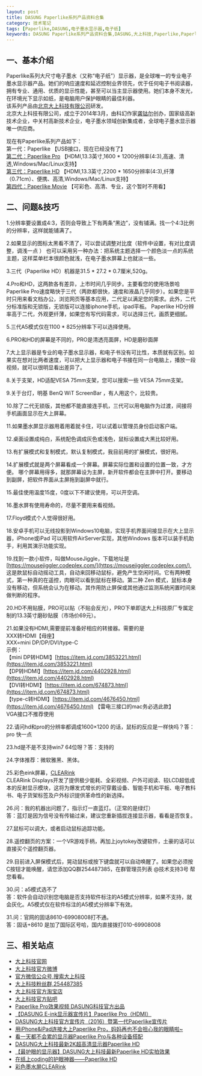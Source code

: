 ```yaml
---
layout: post
title: DASUNG Paperlike系列产品资料合集
category: 技术笔记
tags: [Paperlike,DASUNG,电子墨水显示器,电子纸]
keywords: DASUNG Paperlike系列产品资料合集,DASUNG,大上科技,Paperlike,Paperlike Pro,Paperlike HD,电子墨水显示器,电子纸
---
```


## 一、基本介绍
Paperlike系列大尺寸电子墨水（又称“电子纸”）显示器，是全球唯一的专业电子墨水显示器产品。她们的响应速度和延迟控制业界领先，优于任何电子书阅读器，拥有专业、通用、优质的显示性能，甚至可以当主显示器使用。她们本身不发光，在环境光下显示如纸，是电脑用户保护眼睛的最佳利器。  
该系列产品由[北京大上科技有限公司](http://www.dasung.com/)研发。  
北京大上科技有限公司，成立于2014年3月，由科幻作家[龚钴尔](https://weibo.com/cnsa)创办，国家级高新技术企业，中关村高新技术企业，电子墨水领域创新集成者，全球电子墨水显示器唯一供应商。

现在有Paperlike系列产品如下：  
第一代：Paperlike 【USB接口，现在已经没有了】  
[第二代：Paperlike Pro](http://www.dasung.com/front/detail/id/219) 【HDMI,13.3英寸,1600 * 1200分辨率(4:3),高速、清透,Windows/Mac/Linux支持】  
[第三代：Paperlike HD](http://www.dasung.com/front/detail/id/223)  【HDMI,13.3英寸,2200 * 1650分辨率(4:3),纤薄（0.71cm）、便携、高清,Windows/Mac/Linux支持】  
[第四代：Paperlike Movie](http://www.dasung.com/front/detail/id/222) 【可彩色、高清、专业，这个暂时不用看】

## 二、问题&技巧
1.分辨率要设置成4:3，否则会导致上下有两条“黑边”，没有铺满。找一个4:3比例的分辨率，这样就能铺满了。

2.如果显示的图标太黑看不清了，可以尝试调整对比度（软件中设置，有对比度调整，调浅一点 ）
也可以采用另一种办法：把系统主题选择一个颜色淡一点的系统主题，这样菜单栏本很颜色就浅，在电子墨水屏幕上也就淡一些。

3.三代（Paperlike HD）机器是31.5 * 27.2 * 0.7厘米,520g。

4.Pro和HD，这两款各有差异，上市时间几乎同步。主要看您的使用场景哈 
Paperlike Pro速度略快于三代（两款都很快，速度和液晶几乎同步）。如果您是平时只用来看文档办公，浏览网页等基本应用，二代足以满足您的需求。此外，二代分标准版和无锁版，无锁版可以连接iphone手机，ipad平板。
Paperlike HD分辨率高于二代，外观更纤薄，如果您有写代码需求，可以选择三代，画质更细腻。

5.三代A5模式仅在1100 * 825分辨率下可以选择使用。

6.PRO和HD的屏幕是不同的，PRO是清透亮面屏，HD是磨砂面屏

7.大上显示器是专业的电子墨水显示器，和电子书没有可比性，本质就有区别。如果实在想对比两者速度，可以把大上显示器和电子书接在同一台电脑上，播放一段视频，就可以很明显看出差异了。

8.关于支架，HD适配VESA 75mm支架，您可以搜索一些 VESA 75mm支架。

9.关于台灯，明基 BenQ WiT ScreenBar ，有人用这个，比较贵。

10.除了二代无锁版，其他都不能直接连手机，三代可以用电脑作为过渡，间接将手机画面显示在大上屏幕。

11.如果墨水屏显示器用着用着就卡住，可以试着以管理员身份启动客户端。

12.桌面设置成纯白，系统配色调成灰色或浅色，鼠标设置成大黑比较好用。

13.有扩展模式和复制模式，默认复制模式，我目前用的扩展模式，很好用。

14.扩展模式就是两个屏幕看成一个屏幕。屏幕实际位置和设置的位置一致，才方便。
哪个屏幕用得多，就那屏幕设为主屏，新开软件都会在主屏中打开。要移动到副屏，把软件界面从主屏拖到副屏中就行。

15.最佳使用温度15度，0度以下不建议使用，可以开空调。

16.墨水屏有使用寿命的，尽量不要用来看视频。

17.Floyd模式个人觉得很好用。

18.安卓手机可以无线投影到Windows10电脑，实现手机界面间接显示在大上显示器，iPhone或iPad 可以用软件AirServer实现，其他Windows 版本可以装手机助手，利用其演示功能实现。

19.找到一款小软件，叫做MouseJiggle，下载地址是[https://mousejiggler.codeplex.com/](https://mousejiggler.codeplex.com/),
这是款鼠标自动摇动工具，自动来回移动鼠标，避免产生空闲时间。它有两种模式，第一种真的在遥控，肉眼可以看到鼠标在移动。第二种 Zen 模式，鼠标本身没有移动，但系统会认为在移动。其作用防止屏保或其他通过监测系统闲置时间来做判断的程序。

20.HD不用贴膜，PRO可以贴（不贴会反光），PRO下单即送大上科技原厂专属定制的13.3英寸磨砂贴膜（市场价69元）。

21.如果没有HDMI,需要提前准备好相应的转接器。需要的是  
XXX转HDMI【母座】  
XXX=mini DP/DP/DVI/type-C  
示例：  
【mini DP转HDMI】[https://item.jd.com/3853221.html](https://item.jd.com/3853221.html)  
【DP转HDMI】[https://item.jd.com/4402928.html](https://item.jd.com/4402928.html)  
【DVI转HDMI】[https://item.jd.com/674873.html](https://item.jd.com/674873.html)  
【type-c转HDMI】[https://item.jd.com/4676450.html](https://item.jd.com/4676450.html) 【雷电三接口的mac务必选此款】  
VGA接口不推荐使用

22.请问hd和pro的分辨率都调成1600×1200 的话，鼠标的反应是一样快吗？答：pro 快一点

23.hd是不是不支持win7 64位呀？答：支持的

24.字体推荐：微软雅黑、黑体。

25.彩色eink屏幕，[CLEARink](http://www.clearinkdisplays.com/)  
CLEARink Displays开发了提供极少能耗、全彩视频、户外可阅读、较LCD超低成本的反射显示模块，这将为爆发式增长的可穿戴设备、智能手机和平板、电子教科书、电子货架标签及户外标识提供革命性的新选择。

26.问：我的机器出问题了，指示灯一直蓝灯。（正常的是绿灯）  
答：蓝灯是因为信号没有传输过来，建议您重新插拔连接显示器，看看是否恢复。

27.鼠标可以调大，或者启动鼠标追踪功能。

28.遥控翻页的方案：一个VR游戏手柄，再加上joytokey改键软件，土豪的话可以直接买个遥控翻页器。

29.目前进入屏保模式后，晃动鼠标或按下键盘就可以自动唤醒了。如果您必须按C按钮才能唤醒，请您添加QQ群254487385，在群管理员列表 @技术支持3号 帮您看看。

30.问：a5模式选不了  
答：软件会自动识别您电脑是否支持软件标注的A5模式分辨率，如果不支持，就会灰化。A5模式仅在软件标注的A5模式分辨率下有效。

31.问：官网的固话8610-69908008打不通。  
答：固话+8610 是加了国际区号哈，国内直接拨打010-69908008

## 三、相关站点
- [大上科技官网](http://www.dasung.com/)
- [大上科技官方微博](https://www.weibo.com/dasung)
- [官方微信公众号,搜索大上科技](dasungtech)
- [大上科技粉丝群,254487385](254487385)
- [大上科技官方淘宝店](https://dasung.taobao.com/)
- [大上科技官方贴吧](https://tieba.baidu.com/f?ie=utf-8&kw=%E5%A4%A7%E4%B8%8A%E7%A7%91%E6%8A%80&fr=search)
- [Paperlike Pro效果视频 DASUNG科技官方出品](https://www.bilibili.com/video/av11139597)
- [【DASUNG E-ink显示器宣传片】Paperlike Pro（HDMI）](https://www.bilibili.com/video/av12037014)
- [DASUNG大上科技官方宣传片（2016）暨第一代Paperlike宣传片](https://www.bilibili.com/video/av12216775)
- [用iPhone&iPad连接大上Paperlike Pro，妈妈再也不会担心我的眼睛啦~](https://www.bilibili.com/video/av13531080)
- [看一天都不会累的显示器Paperlike Pro与各种设备搭配](https://www.bilibili.com/video/av13565200)
- [DASUNG大上科技最新2K超高清显示器Paperlike HD](https://www.bilibili.com/video/av16014025)
- [【最护眼的显示器】DASUNG大上科技最新Paperlike HD实拍效果](https://www.bilibili.com/video/av16132094)
- [在纸上coding的护眼神器——Paperlike HD](https://www.bilibili.com/video/av16834828)
- [彩色墨水屏CLEARink](http://www.clearinkdisplays.com/)
